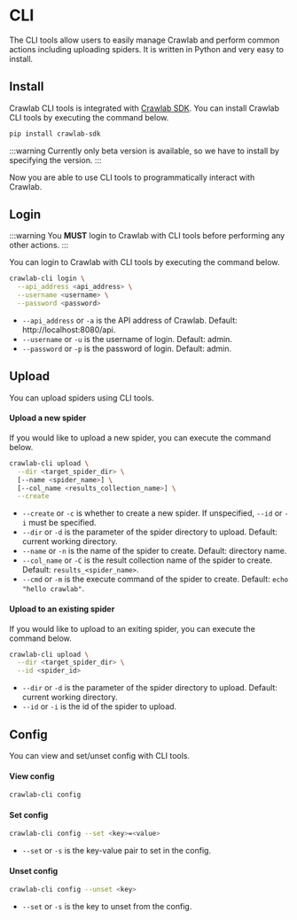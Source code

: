 # CLI

The CLI tools allow users to easily manage Crawlab and perform common actions including uploading spiders. It is written
in Python and very easy to install.

## Install

Crawlab CLI tools is integrated with [Crawlab SDK](https://pypi.org/project/crawlab-sdk). You can install Crawlab CLI
tools by executing the command below.

```bash
pip install crawlab-sdk
```

:::warning
Currently only beta version is available, so we have to install by specifying the version.
:::

Now you are able to use CLI tools to programmatically interact with Crawlab.

## Login

:::warning
You **MUST** login to Crawlab with CLI tools before performing any other actions.
:::

You can login to Crawlab with CLI tools by executing the command below.

```bash
crawlab-cli login \
  --api_address <api_address> \
  --username <username> \
  --password <password>
```

- `--api_address` or `-a` is the API address of Crawlab. Default: http://localhost:8080/api.
- `--username` or `-u` is the username of login. Default: admin.
- `--password` or `-p` is the password of login. Default: admin.

## Upload

You can upload spiders using CLI tools.

#### Upload a new spider

If you would like to upload a new spider, you can execute the command below.

```bash
crawlab-cli upload \
  --dir <target_spider_dir> \
  [--name <spider_name>] \
  [--col_name <results_collection_name>] \
  --create
```

- `--create` or `-c` is whether to create a new spider. If unspecified, `--id` or `-i` must be specified.
- `--dir` or `-d` is the parameter of the spider directory to upload. Default: current working directory.
- `--name` or `-n` is the name of the spider to create. Default: directory name.
- `--col_name` or `-C` is the result collection name of the spider to create. Default: `results_<spider_name>`.
- `--cmd` or `-m` is the execute command of the spider to create. Default: `echo "hello crawlab"`.

#### Upload to an existing spider

If you would like to upload to an exiting spider, you can execute the command below.

```bash
crawlab-cli upload \
  --dir <target_spider_dir> \
  --id <spider_id>
```

- `--dir` or `-d` is the parameter of the spider directory to upload. Default: current working directory.
- `--id` or `-i` is the id of the spider to upload.

## Config

You can view and set/unset config with CLI tools.

#### View config

```bash
crawlab-cli config
```

#### Set config

```bash
crawlab-cli config --set <key>=<value>
```

- `--set` or `-s` is the key-value pair to set in the config.

#### Unset config

```bash
crawlab-cli config --unset <key>
```

- `--set` or `-s` is the key to unset from the config.
